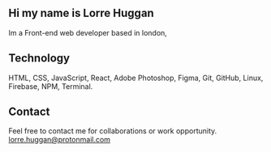 ## Hi my name is Lorre Huggan

Im a Front-end web developer based in london,

## Technology

HTML, CSS, JavaScript, React, Adobe Photoshop, Figma,
Git, GitHub, Linux, Firebase, NPM, Terminal.

## Contact

Feel free to contact me for collaborations or work opportunity.
lorre.huggan@protonmail.com

<!--
**lorre-huggan/lorre-huggan** is a ✨ _special_ ✨ repository because its `README.md` (this file) appears on your GitHub profile.

Here are some ideas to get you started:

- 🔭 I’m currently working on ...
- 🌱 I’m currently learning ...
- 👯 I’m looking to collaborate on ...
- 🤔 I’m looking for help with ...
- 💬 Ask me about ...
- 📫 How to reach me: ...
- 😄 Pronouns: ...
- ⚡ Fun fact: ...
-->
